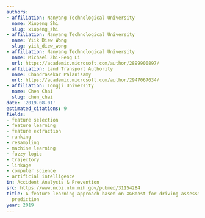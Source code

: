 ```yaml
---
authors:
- affiliation: Nanyang Technological University
  name: Xiupeng Shi
  slug: xiupeng_shi
- affiliation: Nanyang Technological University
  name: Yiik Diew Wong
  slug: yiik_diew_wong
- affiliation: Nanyang Technological University
  name: Michael Zhi-Feng Li
  url: https://academic.microsoft.com/author/2899900897/
- affiliation: Land Transport Authority
  name: Chandrasekar Palanisamy
  url: https://academic.microsoft.com/author/2947067034/
- affiliation: Tongji University
  name: Chen Chai
  slug: chen_chai
date: '2019-08-01'
estimated_citations: 9
fields:
- feature selection
- feature learning
- feature extraction
- ranking
- resampling
- machine learning
- fuzzy logic
- trajectory
- linkage
- computer science
- artificial intelligence
in: Accident Analysis & Prevention
src: https://www.ncbi.nlm.nih.gov/pubmed/31154284
title: A feature learning approach based on XGBoost for driving assessment and risk
  prediction
year: 2019
---
```

